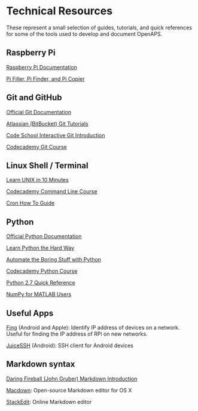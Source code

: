 # Technical Resources

These represent a small selection of guides, tutorials, and quick references for some of the tools used to develop and document OpenAPS.

## Raspberry Pi
[Raspberry Pi Documentation](https://www.raspberrypi.org/documentation/)

[Pi Filler, Pi Finder, and Pi Copier](http://ivanx.com/raspberrypi/)

## Git and GitHub

[Official Git Documentation](https://git-scm.com/doc)

[Atlassian (BitBucket) Git Tutorials](https://www.atlassian.com/git/)

[Code School Interactive Git Introduction](https://try.github.io/)

[Codecademy Git Course](https://www.codecademy.com/en/courses/learn-git)

## Linux Shell / Terminal

[Learn UNIX in 10 Minutes](http://freeengineer.org/learnUNIXin10minutes.html)

[Codecademy Command Line Course](https://www.codecademy.com/en/courses/learn-the-command-line)

[Cron How To Guide](https://help.ubuntu.com/community/CronHowto)

## Python

[Official Python Documentation](https://docs.python.org/2/)

[Learn Python the Hard Way](http://learnpythonthehardway.org/book/index.html)

[Automate the Boring Stuff with Python](https://automatetheboringstuff.com/)

[Codecademy Python Course](https://www.codecademy.com/tracks/python)

[Python 2.7 Quick Reference](http://rgruet.free.fr/PQR27/PQR2.7.html)

[NumPy for MATLAB Users](http://mathesaurus.sourceforge.net/matlab-numpy.html)

## Useful Apps

[Fing](http://www.overlooksoft.com/download) (Android and Apple): Identify IP address of devices on a network. Useful for finding the IP address of RPi on new networks.

[JuiceSSH](https://play.google.com/store/apps/details?id=com.sonelli.juicessh&hl=en) (Android): SSH client for Android devices

## Markdown syntax
[Daring Fireball (John Gruber) Markdown Introduction](http://daringfireball.net/projects/markdown/)

[Macdown](http://macdown.uranusjr.com/): Open-source Markdown editor for OS X

[StackEdit](https://stackedit.io/): Online Markdown editor

